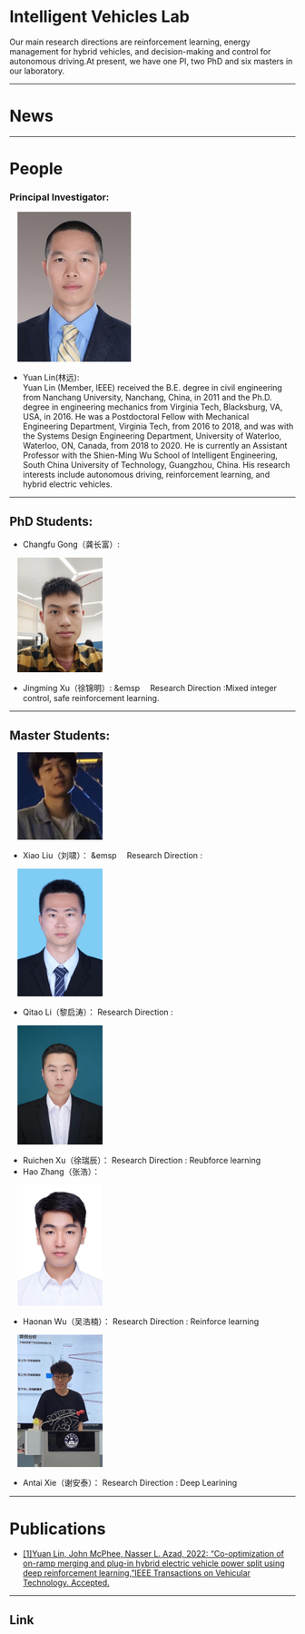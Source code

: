 # Intelligent Vehicles Lab
Our main research directions are reinforcement learning, energy management for hybrid vehicles, and decision-making and control for autonomous driving.At present, we have one PI, two PhD and six masters in our laboratory.
***
# News

***
# People
### Principal Investigator:

&emsp;<img src="assets/YuanLin.jpg" width="200" height=""/>


* Yuan Lin(林远):<br />Yuan Lin (Member, IEEE) received the B.E. degree in civil engineering from Nanchang University, Nanchang, China, in 2011 and the Ph.D. degree in engineering mechanics from Virginia Tech, Blacksburg, VA, USA, in 2016. He was a Postdoctoral Fellow with Mechanical Engineering Department, Virginia Tech, from 2016 to 2018, and was with the Systems Design Engineering Department, University of Waterloo, Waterloo, ON, Canada, from 2018 to 2020. He is currently an Assistant Professor with the Shien-Ming Wu School of Intelligent Engineering, South China University of Technology, Guangzhou, China. His research interests include autonomous driving, reinforcement learning, and hybrid electric vehicles.

***
## PhD Students:
* Changfu Gong（龚长富）:


&emsp;<img src="assets/Jinming Xu.jpg" width="150" height=""/>
* Jingming Xu（徐锦明）:
&emsp
&emsp;Research Direction  :Mixed integer control, safe reinforcement learning.


***  
## Master Students:
&emsp;<img src="assets/Xiao Liu.jpg" width="150" height=""/> 
* Xiao Liu（刘啸）：
&emsp
&emsp;Research Direction  :

&emsp;<img src="assets/Qitao Li.jpg" width="150" height=""/> 
* Qitao Li（黎启涛）：
Research Direction  :

&emsp;<img src="assets/Ruichen Xu.jpg" width="150" height=""/> 
* Ruichen Xu（徐瑞辰）：
Research Direction  : Reubforce learning
* Hao Zhang（张浩）：  




&emsp;<img src="assets/Haonan Wu.jpg" width="150" height=""/> 
* Haonan Wu（吴浩楠）：
Research Direction  : Reinforce learning

&emsp;<img src="assets/Antai Xie.jpg" width="150" height=""/> 
* Antai Xie（谢安泰）：
Research Direction  : Deep Learining
***	
# Publications
* [[1]Yuan Lin, John McPhee, Nasser L. Azad, 2022: “Co-optimization of on-ramp merging and plug-in hybrid electric vehicle power split using deep reinforcement learning,”IEEE Transactions on Vehicular Technology. Accepted.](https://ieeexplore.ieee.org/abstract/document/9757859)



***
## Link